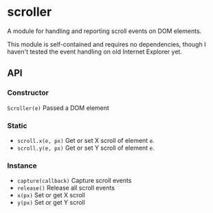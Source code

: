 scroller
=======

A module for handling and reporting scroll events on DOM elements.

This module is self-contained and requires no dependencies, though I haven't tested the event handling on old Internet Explorer yet.

API
---

### Constructor
`Scroller(e)` Passed a DOM element
### Static

- `scroll.x(e, px)` Get or set X scroll of element `e`.
- `scroll.y(e, px)` Get or set Y scroll of element `e`.

### Instance

- `capture(callback)` Capture scroll events
- `release()` Release all scroll events
- `x(px)` Set or get X scroll
- `y(px)` Set or get Y scroll
